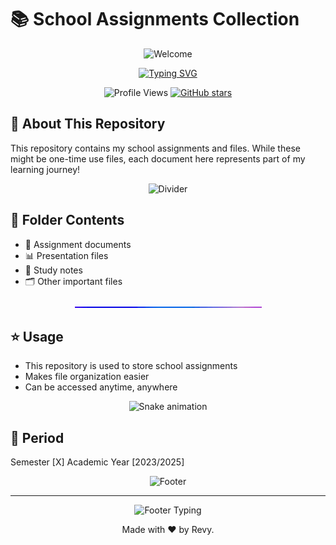 # 📚 School Assignments Collection
<div align="center">

![Welcome](https://capsule-render.vercel.app/api?type=waving&color=gradient&height=200&section=header&text=School%20Files&fontSize=50&animation=fadeIn)

[![Typing SVG](https://readme-typing-svg.herokuapp.com?font=Fira+Code&pause=1000&color=F70000&random=false&width=435&lines=Welcome+to+my+school+files+%F0%9F%93%9A;Organizing+assignments+with+style+%E2%9C%A8;Keep+Learning%2C+Keep+Growing+%F0%9F%8C%B1;Education+is+the+key+to+success+%F0%9F%94%91;Making+memories+in+school+%F0%9F%8E%93;Every+assignment+counts+%E2%9C%85)](https://git.io/typing-svg)

![Profile Views](https://komarev.com/ghpvc/?username=revyid&color=brightgreen)
[![GitHub stars](https://img.shields.io/github/stars/revyid/schfile?style=social)](https://github.com/revyid/schfile/stargazers)

</div>

## 📝 About This Repository
This repository contains my school assignments and files. While these might be one-time use files, each document here represents part of my learning journey! 

<div align="center">

![Divider](https://user-images.githubusercontent.com/73097560/115834477-dbab4500-a447-11eb-908a-139a6edaec5c.gif)

</div>

## 📂 Folder Contents
- 📄 Assignment documents
- 📊 Presentation files
- 📝 Study notes
- 🗂️ Other important files

<div align="center">

![Line](https://github.com/AnderMendoza/AnderMendoza/raw/main/assets/line-neon.gif)

</div>

## ⭐ Usage
- This repository is used to store school assignments
- Makes file organization easier
- Can be accessed anytime, anywhere

<div align="center">

![Snake animation](https://github.com/thepiyushmalhotra/thepiyushmalhotra/blob/output/github-contribution-grid-snake.svg)

</div>

## 📅 Period
Semester [X] Academic Year [2023/2025]

<div align="center">

![Footer](https://capsule-render.vercel.app/api?type=waving&color=gradient&height=100&section=footer)

---
<img src="https://readme-typing-svg.herokuapp.com?font=Fira+Code&pause=1000&color=39FF14&center=true&vCenter=true&width=435&lines=Thanks+for+visiting+my+repository!+%F0%9F%91%8B;Feel+free+to+come+back+anytime+%F0%9F%98%8A" alt="Footer Typing">

Made with ❤️ by Revy.
</div>
